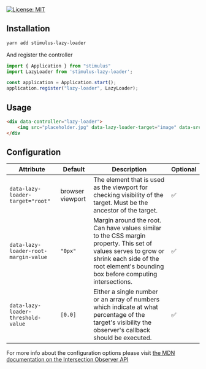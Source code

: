  [![License: MIT](https://img.shields.io/badge/License-MIT-blue.svg)](https://opensource.org/licenses/MIT)
## Installation
```bash
yarn add stimulus-lazy-loader
```
And register the controller
```js
import { Application } from "stimulus"
import LazyLoader from 'stimulus-lazy-loader';

const application = Application.start();
application.register("lazy-loader", LazyLoader);
```

## Usage
```html
<div data-controller="lazy-loader">
    <img src="placeholder.jpg" data-lazy-loader-target="image" data-src="https://via.placeholder.com/150" />
</div
```

## Configuration
**Attribute** | **Default** | **Description** | **Optional**
------------- | ----------- | --------------- | ------------
`data-lazy-loader-target="root"` | browser viewport | The element that is used as the viewport for checking visibility of the target. Must be the ancestor of the target. | ✅
`data-lazy-loader-root-margin-value` | `"0px"` | Margin around the root. Can have values similar to the CSS margin property. This set of values serves to grow or shrink each side of the root element's bounding box before computing intersections. | ✅
`data-lazy-loader-threshold-value` | `[0.0]` | Either a single number or an array of numbers which indicate at what percentage of the target's visibility the observer's callback should be executed. | ✅

For more info about the configuration options please visit [the MDN documentation on the Intersection Observer API](https://developer.mozilla.org/en-US/docs/Web/API/Intersection_Observer_API)
